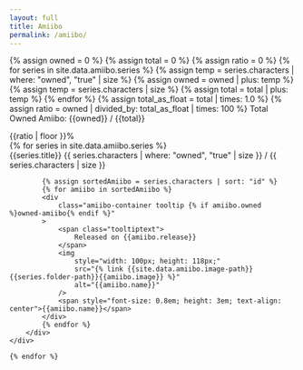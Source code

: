 ```yaml
---
layout: full
title: Amiibo
permalink: /amiibo/
---
```


{% assign owned = 0 %}
{% assign total = 0 %}
{% assign ratio = 0 %}
{% for series in site.data.amiibo.series %}
  {% assign temp = series.characters | where: "owned", "true" | size %}
  {% assign owned = owned | plus: temp %}
  {% assign temp = series.characters | size %}
  {% assign total = total | plus: temp %}
{% endfor %}
  {% assign total_as_float = total | times: 1.0 %}
  {% assign ratio = owned | divided_by: total_as_float | times: 100 %}
<span>Total Owned Amiibo: {{owned}} / {{total}}</span>
<div class="meter">
	<span style="width: {{ratio}}%">{{ratio | floor }}%</span>
</div>
<div  stlye="display: flex">
    {% for series in site.data.amiibo.series %}
    <div id="{{series.title | slugify: 'pretty'}}-container">
        <div class="series-header">
            <span>{{series.title}}</span>
            <span>{{ series.characters | where: "owned", "true" | size }} / {{ series.characters | size }}</span>
        </div>
        <div class="series-container">

            {% assign sortedAmiibo = series.characters | sort: "id" %}
            {% for amiibo in sortedAmiibo %}
            <div 
                class="amiibo-container tooltip {% if amiibo.owned %}owned-amiibo{% endif %}"
            >
                <span class="tooltiptext">
                    Released on {{amiibo.release}}
                </span>
                <img 
                    style="width: 100px; height: 118px;"
                    src="{% link {{site.data.amiibo.image-path}}{{series.folder-path}}{{amiibo.image}} %}"
                    alt="{{amiibo.name}}"
                />
                <span style="font-size: 0.8em; height: 3em; text-align: center">{{amiibo.name}}</span>
            </div>
            {% endfor %}
        </div>
    </div>

    {% endfor %}
</div>
